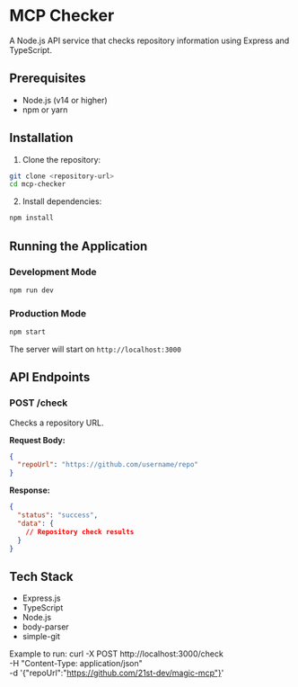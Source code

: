 # MCP Checker

A Node.js API service that checks repository information using Express and TypeScript.

## Prerequisites

- Node.js (v14 or higher)
- npm or yarn

## Installation

1. Clone the repository:
```bash
git clone <repository-url>
cd mcp-checker
```

2. Install dependencies:
```bash
npm install
```

## Running the Application

### Development Mode
```bash
npm run dev
```

### Production Mode
```bash
npm start
```

The server will start on `http://localhost:3000`

## API Endpoints

### POST /check
Checks a repository URL.

**Request Body:**
```json
{
  "repoUrl": "https://github.com/username/repo"
}
```

**Response:**
```json
{
  "status": "success",
  "data": {
    // Repository check results
  }
}
```

## Tech Stack

- Express.js
- TypeScript
- Node.js
- body-parser
- simple-git 

Example to run:
curl -X POST http://localhost:3000/check \
  -H "Content-Type: application/json" \
  -d '{"repoUrl":"https://github.com/21st-dev/magic-mcp"}'